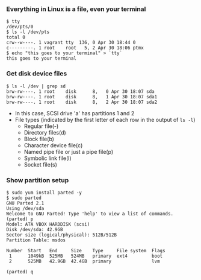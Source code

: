### Everything in Linux is a file, even your terminal

```
$ tty
/dev/pts/0
$ ls -l /dev/pts
total 0
crw--w----. 1 vagrant tty  136, 0 Apr 30 18:44 0
c---------. 1 root    root   5, 2 Apr 30 18:06 ptmx
$ echo "this goes to your terminal" > `tty`
this goes to your terminal
```

### Get disk device files

```
$ ls -l /dev | grep sd
brw-rw----. 1 root    disk      8,   0 Apr 30 18:07 sda
brw-rw----. 1 root    disk      8,   1 Apr 30 18:07 sda1
brw-rw----. 1 root    disk      8,   2 Apr 30 18:07 sda2
```

* In this case, SCSI drive 'a' has partitions 1 and 2
* File types (indicated by the first letter of each row in the output of `ls -l`)
  - Regular file(-)
  - Directory files(d)
  - Block file(b)
  - Character device file(c)
  - Named pipe file or just a pipe file(p)
  - Symbolic link file(l)
  - Socket file(s)

### Show partition setup

```
$ sudo yum install parted -y
$ sudo parted
GNU Parted 2.1
Using /dev/sda
Welcome to GNU Parted! Type 'help' to view a list of commands.
(parted) p
Model: ATA VBOX HARDDISK (scsi)
Disk /dev/sda: 42.9GB
Sector size (logical/physical): 512B/512B
Partition Table: msdos

Number  Start   End     Size    Type     File system  Flags
 1      1049kB  525MB   524MB   primary  ext4         boot
 2      525MB   42.9GB  42.4GB  primary               lvm

(parted) q
```
